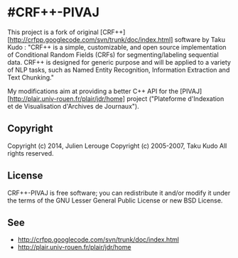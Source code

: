 #CRF++-PIVAJ
=====

This project is a fork of original [CRF++][http://crfpp.googlecode.com/svn/trunk/doc/index.html] software by Taku Kudo :
"CRF++ is a simple, customizable, and open source implementation of Conditional Random Fields (CRFs) for segmenting/labeling sequential data. CRF++ is designed for generic purpose and will be applied to a variety of NLP tasks, such as Named Entity Recognition, Information Extraction and Text Chunking."

My modifications aim at providing a better C++ API for the [PIVAJ][http://plair.univ-rouen.fr/plair/jdr/home] project ("Plateforme d'Indexation et de Visualisation d'Archives de Journaux").

## Copyright
Copyright (c) 2014, Julien Lerouge
Copyright (c) 2005-2007, Taku Kudo
All rights reserved.

## License
CRF++-PIVAJ is free software; you can redistribute it and/or modify it under the terms of the GNU Lesser General Public License or new BSD License.

## See
- http://crfpp.googlecode.com/svn/trunk/doc/index.html
- http://plair.univ-rouen.fr/plair/jdr/home
